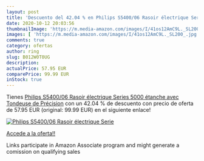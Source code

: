 ```yaml
---
layout: post
title: 'Descuento del 42.04 % en Philips S5400/06 Rasoir électrique Serie'
date: 2020-10-12 20:03:56
thumbnailImage: 'https://m.media-amazon.com/images/I/41os12AmC9L._SL200_.jpg'
images: [ 'https://m.media-amazon.com/images/I/41os12AmC9L._SL200_.jpg' ]
comments: true
category: ofertas
author: ring
slug: B012W0T0UG
description:
actualPrice: 57.95 EUR
comparePrice: 99.99 EUR
inStock: true
---
```


Tienes [Philips S5400/06 Rasoir électrique Series 5000 étanche avec Tondeuse de Précision](https://www.amazon.fr/dp/B012W0T0UG/?tag=tolees0d-21) con un 42.04 % de descuento con precio de oferta de 57.95 EUR (original: 99.99 EUR) en el siguiente enlace!

[![Philips S5400/06 Rasoir électrique Serie](https://m.media-amazon.com/images/I/41os12AmC9L._SL200_.jpg)](https://www.amazon.fr/dp/B012W0T0UG/?tag=tolees0d-21)

[Accede a la oferta!!](https://www.amazon.fr/dp/B012W0T0UG/?tag=tolees0d-21)

Links participate in Amazon Associate program and might generate a comission on qualifying sales


